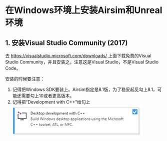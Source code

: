 # 在Windows环境上安装Airsim和Unreal环境

## 1. 安装Visual Studio Community (2017)
去 https://visualstudio.microsoft.com/downloads/ 上面下载免费的Visual Studio Community，并且安装之。注意这是Visual Studio，不是Visual Studio Code。

安装的时候要注意：
1. 记得把Windows SDK要装上。Airsim指定是8.1版，为了稳妥起见勾上8.1，可能还需要勾上10或者更高版本。
1. 记得把“Development with C++”给勾上
![Visual Studio Installer Development with cplusplus](assets/vs_cplusplus.jpg)
